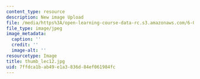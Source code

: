 ```yaml
---
content_type: resource
description: New image Upload
file: /media/https%3A/open-learning-course-data-rc.s3.amazonaws.com/6-002-circuits-and-electronics-spring-2007/7ffdca1bab49e1a3836d84ef061984fc_thumb_lec12.jpg
file_type: image/jpeg
image_metadata:
  caption: ''
  credit: ''
  image-alt: ''
resourcetype: Image
title: thumb_lec12.jpg
uid: 7ffdca1b-ab49-e1a3-836d-84ef061984fc
---
```


